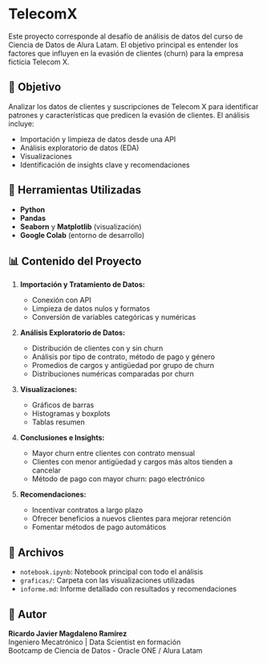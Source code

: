 # TelecomX

Este proyecto corresponde al desafío de análisis de datos del curso de Ciencia de Datos de Alura Latam. El objetivo principal es entender los factores que influyen en la evasión de clientes (churn) para la empresa ficticia Telecom X.

## 📌 Objetivo

Analizar los datos de clientes y suscripciones de Telecom X para identificar patrones y características que predicen la evasión de clientes. El análisis incluye:

- Importación y limpieza de datos desde una API
- Análisis exploratorio de datos (EDA)
- Visualizaciones
- Identificación de insights clave y recomendaciones

## 🧰 Herramientas Utilizadas

- **Python**
- **Pandas**
- **Seaborn** y **Matplotlib** (visualización)
- **Google Colab** (entorno de desarrollo)

## 📊 Contenido del Proyecto

1. **Importación y Tratamiento de Datos:**

    - Conexión con API
    - Limpieza de datos nulos y formatos
    - Conversión de variables categóricas y numéricas
2. **Análisis Exploratorio de Datos:**

    - Distribución de clientes con y sin churn
    - Análisis por tipo de contrato, método de pago y género
    - Promedios de cargos y antigüedad por grupo de churn
    - Distribuciones numéricas comparadas por churn
3. **Visualizaciones:**

    - Gráficos de barras
    - Histogramas y boxplots
    - Tablas resumen
4. **Conclusiones e Insights:**

    - Mayor churn entre clientes con contrato mensual
    - Clientes con menor antigüedad y cargos más altos tienden a cancelar
    - Método de pago con mayor churn: pago electrónico
5. **Recomendaciones:**

    - Incentivar contratos a largo plazo
    - Ofrecer beneficios a nuevos clientes para mejorar retención
    - Fomentar métodos de pago automáticos

## 📁 Archivos

- `notebook.ipynb`: Notebook principal con todo el análisis
- `graficas/`: Carpeta con las visualizaciones utilizadas
- `informe.md`: Informe detallado con resultados y recomendaciones

## 🧠 Autor

**Ricardo Javier Magdaleno Ramírez**  
Ingeniero Mecatrónico | Data Scientist en formación  
Bootcamp de Ciencia de Datos - Oracle ONE / Alura Latam
